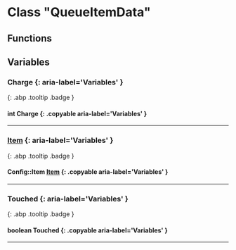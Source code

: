 # Class "QueueItemData"
## Functions
## Variables
### Charge {: aria-label='Variables' }
[ ](#){: .abp .tooltip .badge }
#### int Charge  {: .copyable aria-label='Variables' }

___ 
### [Item](../ItemConfig_Item) {: aria-label='Variables' }
[ ](#){: .abp .tooltip .badge }
#### Config::Item [Item](../ItemConfig_Item)  {: .copyable aria-label='Variables' }

___ 
### Touched {: aria-label='Variables' }
[ ](#){: .abp .tooltip .badge }
#### boolean Touched  {: .copyable aria-label='Variables' }

___ 
